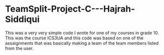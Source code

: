 # TeamSplit-Project-C---Hajrah-Siddiqui
This was a very very simple code I wrote for one of my courses in grade 10. This was the course ICS3UA and this code was based on one of the assaignments that was basically making a team of the team members listed from the user.
